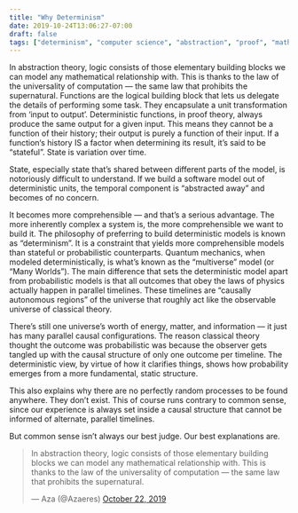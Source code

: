 ```yaml
---
title: "Why Determinism"
date: 2019-10-24T13:06:27-07:00
draft: false
tags: ["determinism", "computer science", "abstraction", "proof", "mathematics", "quantum mechanics"]
---
```


In abstraction theory, logic consists of those elementary building blocks we can model any mathematical relationship with. This is thanks to the law of the universality of computation — the same law that prohibits the supernatural. Functions are the logical building block that lets us delegate the details of performing some task. They encapsulate a unit transformation from ‘input to output’. Deterministic functions, in proof theory, always produce the same output for a given input. This means they cannot be a function of their history; their output is purely a function of their input. If a function‘s history IS a factor when determining its result, it’s said to be “stateful”. State is variation over time.

State, especially state that’s shared between different parts of the model, is notoriously difficult to understand. If we build a software model out of deterministic units, the temporal component is “abstracted away” and becomes of no concern.

It becomes more comprehensible — and that’s a serious advantage. The more inherently complex a system is, the more comprehensible we want to build it. The philosophy of preferring to build deterministic models is known as “determinism”. It is a constraint that yields more comprehensible models than stateful or probabilistic counterparts. Quantum mechanics, when modeled deterministically, is what’s known as the “multiverse” model (or “Many Worlds”). The main difference that sets the deterministic model apart from probabilistic models is that all outcomes that obey the laws of physics actually happen in parallel timelines. These timelines are “causally autonomous regions” of the universe that roughly act like the observable universe of classical theory.

There’s still one universe’s worth of energy, matter, and information — it just has many parallel causal configurations. The reason classical theory thought the outcome was probabilistic was because the observer gets tangled up with the causal structure of only one outcome per timeline. The deterministic view, by virtue of how it clarifies things, shows how probability emerges from a more fundamental, static structure.

This also explains why there are no perfectly random processes to be found anywhere. They don’t exist. This of course runs contrary to common sense, since our experience is always set inside a causal structure that cannot be informed of alternate, parallel timelines.

But common sense isn’t always our best judge. Our best explanations are.

<blockquote class="twitter-tweet" data-lang="en"><p lang="en" dir="ltr">In abstraction theory, logic consists of those elementary building blocks we can model any mathematical relationship with. This is thanks to the law of the universality of computation — the same law that prohibits the supernatural.</p>&mdash; Aza (@Azaeres) <a href="https://twitter.com/Azaeres/status/1186794356734222337?ref_src=twsrc%5Etfw">October 22, 2019</a></blockquote>
<script async src="https://platform.twitter.com/widgets.js" charset="utf-8"></script>
